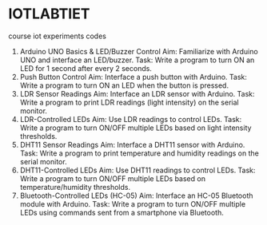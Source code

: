 # IOTLABTIET
course iot experiments codes
1. Arduino UNO Basics & LED/Buzzer Control
Aim: Familiarize with Arduino UNO and interface an LED/buzzer.
Task: Write a program to turn ON an LED for 1 second after every 2 seconds.
2. Push Button Control
Aim: Interface a push button with Arduino.
Task: Write a program to turn ON an LED when the button is pressed.
3. LDR Sensor Readings
Aim: Interface an LDR sensor with Arduino.
Task: Write a program to print LDR readings (light intensity) on the serial monitor.
4. LDR-Controlled LEDs
Aim: Use LDR readings to control LEDs.
Task: Write a program to turn ON/OFF multiple LEDs based on light intensity thresholds.
5. DHT11 Sensor Readings
Aim: Interface a DHT11 sensor with Arduino.
Task: Write a program to print temperature and humidity readings on the serial monitor.
6. DHT11-Controlled LEDs
Aim: Use DHT11 readings to control LEDs.
Task: Write a program to turn ON/OFF multiple LEDs based on temperature/humidity thresholds.
7. Bluetooth-Controlled LEDs (HC-05)
Aim: Interface an HC-05 Bluetooth module with Arduino.
Task: Write a program to turn ON/OFF multiple LEDs using commands sent from a smartphone via Bluetooth.
